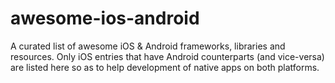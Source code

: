 # awesome-ios-android
A curated list of awesome iOS &amp; Android frameworks, libraries and resources. Only iOS entries that have Android counterparts (and vice-versa) are listed here so as to help development of native apps on both platforms.
